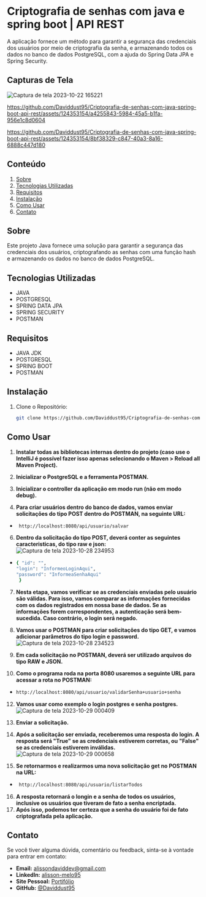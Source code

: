 # Criptografia de senhas com java e spring boot | API REST

<justify>
A aplicação fornece um método para garantir a segurança das credenciais dos usuários por meio de criptografia
da senha, e armazenando todos os dados no banco de dados PostgreSQL, com a ajuda do Spring Data JPA e 
Spring Security.
</justify>

## Capturas de Tela

![Captura de tela 2023-10-22 165221](https://github.com/Daviddust95/Criptografia-de-senhas-com-java-spring-boot-api-rest/assets/124353154/7284152a-0035-496a-a759-8bcf466478da)


https://github.com/Daviddust95/Criptografia-de-senhas-com-java-spring-boot-api-rest/assets/124353154/a4255843-5984-45a5-b1fa-956e1c8d0604

https://github.com/Daviddust95/Criptografia-de-senhas-com-java-spring-boot-api-rest/assets/124353154/8bf38329-c847-40a3-8a16-6888c447d180


## Conteúdo

1. [Sobre](#sobre)
2. [Tecnologias Utilizadas](#tecnologias-utilizadas)
3. [Requisitos](#requisitos)
4. [Instalação](#instalação)
5. [Como Usar](#como-usar)
6. [Contato](#contato)

## Sobre
<justify>
Este projeto Java fornece uma solução para garantir a segurança das credenciais dos usuários, criptografando as senhas com uma função hash e armazenando os dados no banco de dados PostgreSQL.
<justify>

## Tecnologias Utilizadas

- JAVA
- POSTGRESQL
- SPRING DATA JPA
- SPRING SECURITY
- POSTMAN

## Requisitos

   - JAVA JDK
   - POSTGRESQL
   - SPRING BOOT
   - POSTMAN

## Instalação

1. Clone o Repositório:
   ```bash
   git clone https://github.com/Daviddust95/Criptografia-de-senhas-com-java-spring-boot-api-rest.git
 ## Como Usar
 
1. **Instalar todas as bibliotecas internas dentro do projeto (caso use o IntelliJ é possível fazer isso apenas selecionando o Maven > Reload all Maven Project).**

2. **Inicializar o PostgreSQL e a ferramenta POSTMAN.**

3. **Inicializar o controller da aplicação em modo run (não em modo debug).**

4. **Para criar usuários dentro do banco de dados, vamos enviar solicitações do tipo POST dentro do POSTMAN, na seguinte URL:**
- ```bash
   http://localhost:8080/api/usuario/salvar
6. **Dentro da solicitação do tipo POST, deverá conter as seguintes caracteristicas, do tipo raw e json:**
![Captura de tela 2023-10-28 234953](https://github.com/Daviddust95/Criptografia-de-senhas-com-java-spring-boot-api-rest/assets/124353154/620f8359-5a3e-4bb8-928b-660346c8b5e0)
- ```bash
  { "id": "",
  "login": "InformeoLoginAqui",
  "password": "InformeaSenhaAqui"
   }
7. **Nesta etapa, vamos verificar se as credenciais enviadas pelo usuário são válidas. Para isso, vamos comparar as informações fornecidas com os dados registrados em nossa base de dados. Se as informações forem correspondentes, a autenticação será bem-sucedida. Caso contrário, o login será negado.**

8. **Vamos usar o POSTMAN para criar solicitações do tipo GET, e vamos adicionar parâmetros do tipo login e password.**
![Captura de tela 2023-10-28 234523](https://github.com/Daviddust95/Criptografia-de-senhas-com-java-spring-boot-api-rest/assets/124353154/18f4a2f0-9d72-47f0-aa60-6ababd020f8a)

9. **Em cada solicitação no POSTMAN, deverá ser utilizado arquivos do tipo RAW e JSON.**

10. **Como o programa roda na porta 8080 usaremos a seguinte URL para acessar a rota no POSTMAN:**
- ```bash
  http://localhost:8080/api/usuario/validarSenha+usuario+senha
12.  **Vamos usar como exemplo o login postgres e senha postgres.**
![Captura de tela 2023-10-29 000409](https://github.com/Daviddust95/Criptografia-de-senhas-com-java-spring-boot-api-rest/assets/124353154/a6f7dc2c-3b1a-4911-aa6e-3712b2ee5e06)

13. **Enviar a solicitação.**

14. **Após a solicitação ser enviada, receberemos uma resposta do login. A resposta será "True" se as credenciais estiverem corretas, ou "False" se as credenciais estiverem inválidas.**
![Captura de tela 2023-10-29 000658](https://github.com/Daviddust95/Criptografia-de-senhas-com-java-spring-boot-api-rest/assets/124353154/2b0adbec-26bb-4d66-8c37-a52e35c47173)

15. **Se retornarmos e realizarmos uma nova solicitação get no POSTMAN na URL:**
- ```bash
   http://localhost:8080/api/usuario/listarTodos
16. **A resposta retornará o longin e a senha de todos os usuários, inclusive os usuários que tiveram de fato a senha encriptada.**
18. **Após isso, podemos ter certeza que a senha do usuário foi de fato criptografada pela aplicação.**

## Contato
Se você tiver alguma dúvida, comentário ou feedback, sinta-se à vontade para entrar em contato:

- **Email:** alissondaviddev@gmail.com
- **LinkedIn:** [alisson-melo95](https://www.linkedin.com/in/alisson-melo95/) 
- **Site Pessoal:** [Portifólio](https://alissondev.tech)
- **GitHub:** [@Daviddust95](https://github.com/Daviddust95)
